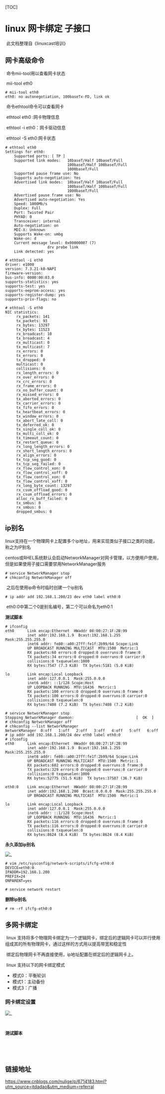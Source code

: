 [TOC]

# linux 网卡绑定 子接口 



​	此文档整理自《linuxcast培训》



## 网卡高级命令

​	命令mii-tool用以查看网卡状态

​	mii-tool eth0

```
# mii-tool eth0
eth0: no autonegotiation, 100baseTx-FD, link ok
```

​	命令ethtool命令可以查看网卡

​	ethtool eth0 :网卡物理信息

​	ethtool -i eth0：网卡驱动信息

​	ethtool -S eth0:网卡状态

```
# ethtool eth0
Settings for eth0:
	Supported ports: [ TP ]
	Supported link modes:   10baseT/Half 10baseT/Full 
	                        100baseT/Half 100baseT/Full 
	                        1000baseT/Full 
	Supported pause frame use: No
	Supports auto-negotiation: Yes
	Advertised link modes:  10baseT/Half 10baseT/Full 
	                        100baseT/Half 100baseT/Full 
	                        1000baseT/Full 
	Advertised pause frame use: No
	Advertised auto-negotiation: Yes
	Speed: 1000Mb/s
	Duplex: Full
	Port: Twisted Pair
	PHYAD: 0
	Transceiver: internal
	Auto-negotiation: on
	MDI-X: Unknown
	Supports Wake-on: umbg
	Wake-on: d
	Current message level: 0x00000007 (7)
			       drv probe link
	Link detected: yes
```

```
# ethtool -i eth0
driver: e1000
version: 7.3.21-k8-NAPI
firmware-version: 
bus-info: 0000:00:03.0
supports-statistics: yes
supports-test: yes
supports-eeprom-access: yes
supports-register-dump: yes
supports-priv-flags: no
```

```
# ethtool -S eth0
NIC statistics:
     rx_packets: 141
     tx_packets: 93
     rx_bytes: 13297
     tx_bytes: 11523
     rx_broadcast: 10
     tx_broadcast: 4
     rx_multicast: 0
     tx_multicast: 7
     rx_errors: 0
     tx_errors: 0
     tx_dropped: 0
     multicast: 0
     collisions: 0
     rx_length_errors: 0
     rx_over_errors: 0
     rx_crc_errors: 0
     rx_frame_errors: 0
     rx_no_buffer_count: 0
     rx_missed_errors: 0
     tx_aborted_errors: 0
     tx_carrier_errors: 0
     tx_fifo_errors: 0
     tx_heartbeat_errors: 0
     tx_window_errors: 0
     tx_abort_late_coll: 0
     tx_deferred_ok: 0
     tx_single_coll_ok: 0
     tx_multi_coll_ok: 0
     tx_timeout_count: 0
     tx_restart_queue: 0
     rx_long_length_errors: 0
     rx_short_length_errors: 0
     rx_align_errors: 0
     tx_tcp_seg_good: 0
     tx_tcp_seg_failed: 0
     rx_flow_control_xon: 0
     rx_flow_control_xoff: 0
     tx_flow_control_xon: 0
     tx_flow_control_xoff: 0
     rx_long_byte_count: 13297
     rx_csum_offload_good: 0
     rx_csum_offload_errors: 0
     alloc_rx_buff_failed: 0
     tx_smbus: 0
     rx_smbus: 0
     dropped_smbus: 0
```



## ip别名

​	linux支持在一个物理网卡上配置多个ip地址，用来实现类似子接口之类的功能，称之为IP别名

​	centos或RHEL系统默认会启动NetworkManager对网卡管理，以方便用户使用，但是如果使用子接口需要禁用NetworkManager服务

```
# service NetworkManager stop
# chkconfig NetworkManager off
```

​	之后在使用ip命令时临时创建一个ip别名

```
# ip addr add 192.168.1.200/23 dev eth0 label eth0:0
```

​	eth0:0中第二个0是别名编号，第二个可以命名为eth0:1



**测试脚本**

```
# ifconfig
eth0      Link encap:Ethernet  HWaddr 08:00:27:1F:2B:99  
          inet addr:192.168.1.9  Bcast:192.168.1.255  Mask:255.255.255.0
          inet6 addr: fe80::a00:27ff:fe1f:2b99/64 Scope:Link
          UP BROADCAST RUNNING MULTICAST  MTU:1500  Metric:1
          RX packets:60 errors:0 dropped:0 overruns:0 frame:0
          TX packets:34 errors:0 dropped:0 overruns:0 carrier:0
          collisions:0 txqueuelen:1000 
          RX bytes:7547 (7.3 KiB)  TX bytes:5181 (5.0 KiB)

lo        Link encap:Local Loopback  
          inet addr:127.0.0.1  Mask:255.0.0.0
          inet6 addr: ::1/128 Scope:Host
          UP LOOPBACK RUNNING  MTU:16436  Metric:1
          RX packets:100 errors:0 dropped:0 overruns:0 frame:0
          TX packets:100 errors:0 dropped:0 overruns:0 carrier:0
          collisions:0 txqueuelen:0 
          RX bytes:7408 (7.2 KiB)  TX bytes:7408 (7.2 KiB)

# service NetworkManager stop
Stopping NetworkManager daemon:                            [  OK  ]
# chkconfig NetworkManager off
# chkconfig --list NetworkManager
NetworkManager 	0:off	1:off	2:off	3:off	4:off	5:off	6:off
# ip addr add 192.168.1.200/24 dev eth0 label eth0:0
# ifconfig 
eth0      Link encap:Ethernet  HWaddr 08:00:27:1F:2B:99  
          inet addr:192.168.1.9  Bcast:192.168.1.255  Mask:255.255.255.0
          inet6 addr: fe80::a00:27ff:fe1f:2b99/64 Scope:Link
          UP BROADCAST RUNNING MULTICAST  MTU:1500  Metric:1
          RX packets:602 errors:0 dropped:0 overruns:0 frame:0
          TX packets:329 errors:0 dropped:0 overruns:0 carrier:0
          collisions:0 txqueuelen:1000 
          RX bytes:52775 (51.5 KiB)  TX bytes:37587 (36.7 KiB)

eth0:0    Link encap:Ethernet  HWaddr 08:00:27:1F:2B:99  
          inet addr:192.168.1.200  Bcast:0.0.0.0  Mask:255.255.255.0
          UP BROADCAST RUNNING MULTICAST  MTU:1500  Metric:1

lo        Link encap:Local Loopback  
          inet addr:127.0.0.1  Mask:255.0.0.0
          inet6 addr: ::1/128 Scope:Host
          UP LOOPBACK RUNNING  MTU:16436  Metric:1
          RX packets:116 errors:0 dropped:0 overruns:0 frame:0
          TX packets:116 errors:0 dropped:0 overruns:0 carrier:0
          collisions:0 txqueuelen:0 
          RX bytes:8624 (8.4 KiB)  TX bytes:8624 (8.4 KiB)
```

**永久添加ip别名**

![_](../img_src/000/2018-09-01_094644.png)

```
# vim /etc/sysconfig/network-scripts/ifcfg-eth0:0
DEVICE=eth0:0
IPADDR=192.168.1.200
PREFIX=24
ONPARENT=yes
```

```
# service network restart
```

**删除ip别名**

```
# rm -rf ifcfg-eth0:0
```



## 多网卡绑定



​	linux 支持将多个物理网卡绑定为一个逻辑网卡，绑定后的逻辑网卡可以并行使用组成其的所有物理网卡，通过这样的方式用以提高带宽和稳定性

​	绑定后物理网卡不再直接使用，ip地址配置在绑定后的逻辑网卡上。

​	linux 支持以下的网卡绑定模式

 - 模式0：平衡轮训
 - 模式1：主动备份
 - 模式3：广播



### 网卡绑定设置

![_](../img_src/000/2018-09-03_130826.png)





​	



**测试脚本**



​	

​	









## 链接地址

https://www.cnblogs.com/nulige/p/6714183.html?utm_source=itdadao&utm_medium=referral


